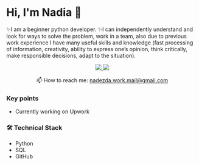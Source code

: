 # Hi, I'm Nadia 👋
✨I am a beginner python developer.
✨I can independently understand and look for ways to solve the problem, work in a team, also due to previous work experience I have many useful skills and knowledge (fast processing of information, creativity, ability to express one’s opinion, think critically, make responsible decisions, adapt to the situation).

<p align='center'>
   <a href="https://www.linkedin.com/in/nadin-kontsinebina-2a8945229/">
       <img src="https://img.shields.io/badge/linkedin-%230077B5.svg?&style=for-the-badge&logo=linkedin&logoColor=white"/>
   </a>
   <a href="https://t.me/Hello_Nadia">
       <img src="https://img.shields.io/badge/Telegram-2CA5E0?style=for-the-badge&logo=telegram&logoColor=white"/>
   </a>
<p align='center'>
   📫 How to reach me: <a href='mailto:nadezda.work.mail@gmail.com'>nadezda.work.mail@gmail.com</a>
</p>

### Key points
*   Currently working on Upwork

### 🛠 Technical Stack
*   Python
*   SQL
*   GitHub
